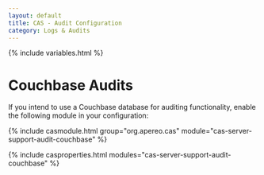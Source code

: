 ```yaml
---
layout: default
title: CAS - Audit Configuration
category: Logs & Audits
---
```

{% include variables.html %}

# Couchbase Audits

If you intend to use a Couchbase database for auditing functionality, enable the following module in your configuration:

{% include casmodule.html group="org.apereo.cas" module="cas-server-support-audit-couchbase" %}

{% include casproperties.html modules="cas-server-support-audit-couchbase" %}

